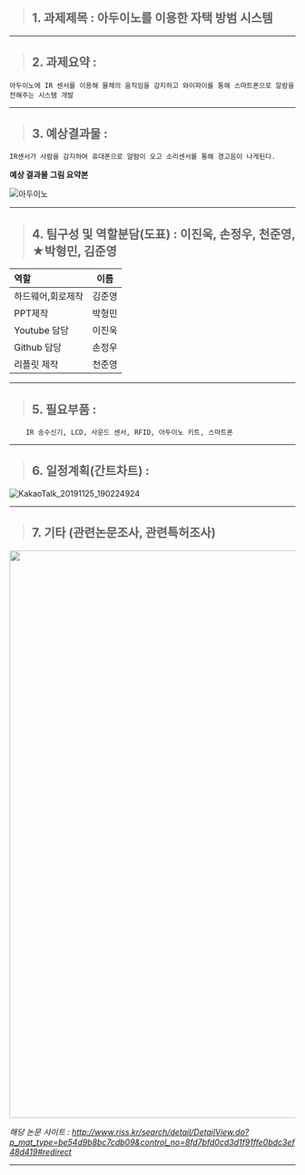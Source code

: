 > ## 1. 과제제목 : 아두이노를 이용한 자택 방범 시스템
* * *

> ## 2. 과제요약 : 
    아두이노에 IR 센서를 이용해 물체의 움직임을 감지하고 와이파이를 통해 스마트폰으로 알람을 전해주는 시스템 개발  


* * *

> ## 3. 예상결과물 : 
    IR센서가 사람을 감지하여 휴대폰으로 알람이 오고 소리센서를 통해 경고음이 나게된다.
    
**예상 결과물 그림 요약본**

![아두이노](https://user-images.githubusercontent.com/50895124/69532035-59032980-0fb8-11ea-93a2-094720d173ed.PNG)
* * *

> ## 4. 팀구성 및 역할분담(도표) : 이진욱, 손정우, 천준영, ★박형민, 김준영
|역할 |이름|
|:------------|:---------:|
|하드웨어,회로제작| 김준영|
|PPT제작| 박형민|
|Youtube 담당| 이진욱| 
|Github 담당| 손정우|
|리플릿 제작| 천준영| 
* * *

> ## 5. 필요부품 : 
        IR 송수신기, LCD, 사운드 센서, RFID, 아두이노 키트, 스마트폰
* * *

> ## 6. 일정계획(간트차트) : 
![KakaoTalk_20191125_190224924](https://user-images.githubusercontent.com/50895748/69531446-3a506300-0fb7-11ea-811e-d85eb42c449b.png)  
* * *
> ## 7. 기타 (관련논문조사, 관련특허조사)
<div>
<img width=1000 src="https://user-images.githubusercontent.com/50861700/69529173-1559f100-0fb3-11ea-82eb-71327e079d3c.png">
    </div>
    
*해당 논문 사이트 : http://www.riss.kr/search/detail/DetailView.do?p_mat_type=be54d9b8bc7cdb09&control_no=8fd7bfd0cd3d1f91ffe0bdc3ef48d419#redirect*
* * *
